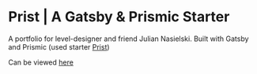 # Prist | A Gatsby & Prismic Starter

A portfolio for level-designer and friend Julian Nasielski. Built with Gatsby and Prismic (used starter [Prist](https://www.gatsbyjs.com/starters/margueriteroth/gatsby-prismic-starter-prist))

Can be viewed [here](www.juliannasielski.com)
